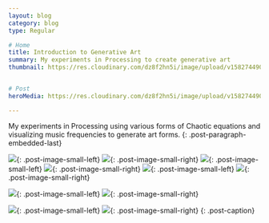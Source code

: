 ```yaml
---
layout: blog
category: blog
type: Regular

# Home
title: Introduction to Generative Art
summary: My experiments in Processing to create generative art
thumbnail: https://res.cloudinary.com/dz8f2hn5i/image/upload/v1582744909/gen-art/Gen-Art_-_Thumbnail_xr4f30.png


# Post
heroMedia: https://res.cloudinary.com/dz8f2hn5i/image/upload/v1582744909/gen-art/Gen-Art_ka4zn5.png

---
```





My experiments in Processing using various forms of Chaotic equations and visualizing music frequencies to generate art forms.
{: .post-paragraph-embedded-last}




<div class="post-code"><script src="https://gist.github.com/eshaankaul29/d967920dd2dee0a60a7b82af2bf5b2ec.js"></script></div>

<div class="post-code"><script src="https://gist.github.com/eshaankaul29/af7e17b584bce74eae97011197310809.js"></script></div>



<img src="https://res.cloudinary.com/dz8f2hn5i/image/upload/v1582744928/gen-art/gen-art-1_lsp6oj.png">{: .post-image-small-left}
<img src="https://res.cloudinary.com/dz8f2hn5i/image/upload/v1582744928/gen-art/gen-art-2_orbic2.png">{: .post-image-small-right}
<img src="https://res.cloudinary.com/dz8f2hn5i/image/upload/v1582744929/gen-art/gen-art-3_cjthia.png">{: .post-image-small-left}
<img src="https://res.cloudinary.com/dz8f2hn5i/image/upload/v1582744929/gen-art/gen-art-4_rw3wwo.png">{: .post-image-small-right}
<img src="https://res.cloudinary.com/dz8f2hn5i/image/upload/v1582744929/gen-art/gen-art-5_fi8znd.png">{: .post-image-small-left}
<img src="https://res.cloudinary.com/dz8f2hn5i/image/upload/v1582744930/gen-art/gen-art-6_r1rrpx.png">{: .post-image-small-right}


<img src="https://res.cloudinary.com/dz8f2hn5i/image/upload/v1582744929/gen-art/gen-art-7_gldi0q.png">{: .post-image-small-left}
<img src="https://res.cloudinary.com/dz8f2hn5i/image/upload/v1582744929/gen-art/gen-art-8_ifrqd9.png">{: .post-image-small-right}



<img src="https://res.cloudinary.com/dz8f2hn5i/image/upload/v1582744929/gen-art/gen-art-9_xmjx7e.png">{: .post-image-small-left}
<img src="https://res.cloudinary.com/dz8f2hn5i/image/upload/v1582744930/gen-art/gen-art-10_tfw6yp.png">{: .post-image-small-right}
{: .post-caption}


